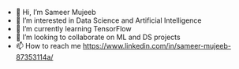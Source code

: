 - 👋 Hi, I’m Sameer Mujeeb
- 👀 I’m interested in Data Science and Artificial Intelligence
- 🌱 I’m currently learning TensorFlow
- 💞️ I’m looking to collaborate on ML and DS projects
- 📫 How to reach me https://www.linkedin.com/in/sameer-mujeeb-87353114a/

<!---
SameerMujeeb2000/SameerMujeeb2000 is a ✨ special ✨ repository because its `README.md` (this file) appears on your GitHub profile.
You can click the Preview link to take a look at your changes.
--->
